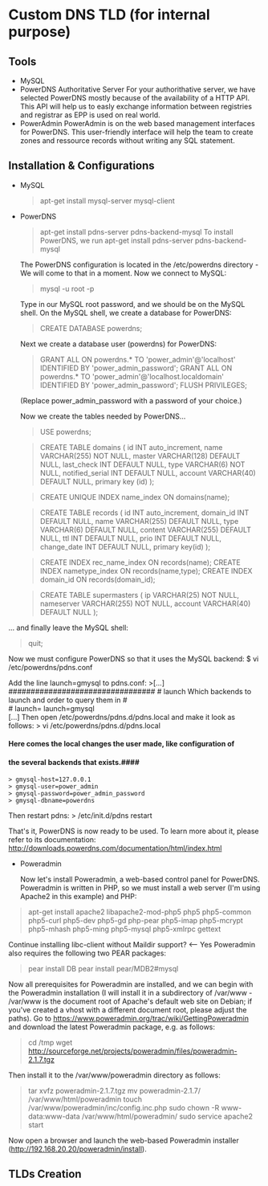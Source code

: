 # Custom DNS TLD (for internal purpose)

## Tools ##
* MySQL
* PowerDNS Authoritative Server 
For your authorithative server, we have selected PowerDNS mostly because of the availability of a HTTP API. This API will help us to easly exchange information between registries and registrar as EPP is used on real world.
* PowerAdmin
PowerAdmin is on the web based management interfaces for PowerDNS. This user-friendly interface will help the team to create zones and ressource records without writing any SQL statement.

## Installation & Configurations ##
* MySQL
    > apt-get install mysql-server mysql-client
* PowerDNS
    > apt-get install pdns-server pdns-backend-mysql
  To install PowerDNS, we run
    > apt-get install pdns-server pdns-backend-mysql
    
  The PowerDNS configuration is located in the /etc/powerdns directory - We will come to that in a moment.
Now we connect to MySQL:
    > mysql -u root -p

  Type in our MySQL root password, and we should be on the MySQL shell. On the MySQL shell, we create a database for PowerDNS:

    > CREATE DATABASE powerdns;

  Next we create a database user (powerdns) for PowerDNS:

    > GRANT ALL ON powerdns.* TO 'power_admin'@'localhost' IDENTIFIED BY 'power_admin_password';
    > GRANT ALL ON powerdns.* TO 'power_admin'@'localhost.localdomain' IDENTIFIED BY 'power_admin_password';
    > FLUSH PRIVILEGES;

  (Replace power_admin_password with a password of your choice.)

  Now we create the tables needed by PowerDNS...

  > USE powerdns;

  > CREATE TABLE domains (
id INT auto_increment,
name VARCHAR(255) NOT NULL,
master VARCHAR(128) DEFAULT NULL,
last_check INT DEFAULT NULL,
type VARCHAR(6) NOT NULL,
notified_serial INT DEFAULT NULL,
account VARCHAR(40) DEFAULT NULL,
primary key (id)
);

  > CREATE UNIQUE INDEX name_index ON domains(name);

  > CREATE TABLE records (
id INT auto_increment,
domain_id INT DEFAULT NULL,
name VARCHAR(255) DEFAULT NULL,
type VARCHAR(6) DEFAULT NULL,
content VARCHAR(255) DEFAULT NULL,
ttl INT DEFAULT NULL,
prio INT DEFAULT NULL,
change_date INT DEFAULT NULL,
primary key(id)
);

  > CREATE INDEX rec_name_index ON records(name);
  > CREATE INDEX nametype_index ON records(name,type);
  > CREATE INDEX domain_id ON records(domain_id);

  > CREATE TABLE supermasters (
ip VARCHAR(25) NOT NULL,
nameserver VARCHAR(255) NOT NULL,
account VARCHAR(40) DEFAULT NULL
);

... and finally leave the MySQL shell:
   > quit;

Now we must configure PowerDNS so that it uses the MySQL backend:
  $ vi /etc/powerdns/pdns.conf

Add the line launch=gmysql to pdns.conf:
    >[...]
    ################################# 
    # launch        Which backends to launch and order to query them in 
    #   
    # launch=
    launch=gmysql        
    [...]
Then open /etc/powerdns/pdns.d/pdns.local and make it look as follows:
    > vi /etc/powerdns/pdns.d/pdns.local

#### Here comes the local changes the user made, like configuration of ####
#### the several backends that exists.####

    > gmysql-host=127.0.0.1 
    > gmysql-user=power_admin 
    > gmysql-password=power_admin_password 
    > gmysql-dbname=powerdns

Then restart pdns:
    > /etc/init.d/pdns restart

That's it, PowerDNS is now ready to be used. To learn more about it, please refer to its documentation: http://downloads.powerdns.com/documentation/html/index.html

* Poweradmin

  Now let's install Poweradmin, a web-based control panel for PowerDNS. Poweradmin is written in PHP, so we must install a web server (I'm using Apache2 in this example) and PHP:
>  apt-get install apache2 libapache2-mod-php5 php5 php5-common php5-curl php5-dev php5-gd php-pear php5-imap php5-mcrypt php5-mhash php5-ming php5-mysql php5-xmlrpc gettext

Continue installing libc-client without Maildir support? <-- Yes
Poweradmin also requires the following two PEAR packages:

> pear install DB
> pear install pear/MDB2#mysql

Now all prerequisites for Poweradmin are installed, and we can begin with the Poweradmin installation (I will install it in a subdirectory of /var/www - /var/www is the document root of Apache's default web site on Debian; if you've created a vhost with a different document root, please adjust the paths).
Go to https://www.poweradmin.org/trac/wiki/GettingPoweradmin and download the latest Poweradmin package, e.g. as follows:

> cd /tmp
> wget http://sourceforge.net/projects/poweradmin/files/poweradmin-2.1.7.tgz

Then install it to the /var/www/poweradmin directory as follows:

> tar xvfz poweradmin-2.1.7.tgz
> mv poweradmin-2.1.7/ /var/www/html/poweradmin
> touch /var/www/poweradmin/inc/config.inc.php
> sudo chown -R www-data:www-data /var/www/html/poweradmin/
> sudo service apache2 start


Now open a browser and launch the web-based Poweradmin installer (http://192.168.20.20/poweradmin/install).


## TLDs Creation ##

